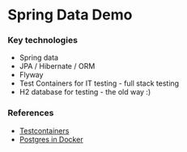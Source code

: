 # Spring Data Demo

### Key technologies 
* Spring data
* JPA / Hibernate / ORM
* Flyway
* Test Containers for IT testing - full stack testing 
* H2 database for testing - the old way :)

### References
* [Testcontainers](https://www.testcontainers.org/)
* [Postgres in Docker](https://hub.docker.com/_/postgres) 
